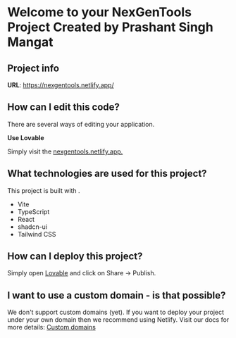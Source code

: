 # Welcome to your NexGenTools Project Created by Prashant Singh Mangat

## Project info

**URL**: https://nexgentools.netlify.app/

## How can I edit this code?

There are several ways of editing your application.

**Use Lovable**

Simply visit the [nexgentools.netlify.app.](https://nexgentools.netlify.app/)

## What technologies are used for this project?

This project is built with .

- Vite
- TypeScript
- React
- shadcn-ui
- Tailwind CSS

## How can I deploy this project?

Simply open [Lovable](https://lovable.dev/projects/5d4f7fda-bad9-4505-ae2b-a1278f5ba0dc) and click on Share -> Publish.

## I want to use a custom domain - is that possible?

We don't support custom domains (yet). If you want to deploy your project under your own domain then we recommend using Netlify. Visit our docs for more details: [Custom domains](https://docs.lovable.dev/tips-tricks/custom-domain/)

